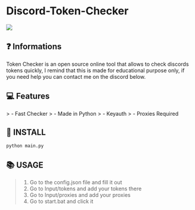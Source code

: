 # Discord-Token-Checker
![](https://img.shields.io/github/downloads/trentdawg2510/Discord_Token_Checker/total?color=blue&style=for-the-badge) 

## ❓ Informations
</div>
Token Checker is an open source online tool that allows to check discords tokens quickly, I remind that this is made for educational purpose only, if you need help you can contact me on the discord below.

## 💻 Features
</div>
> - Fast Checker 
> - Made in Python
> - Keyauth
> - Proxies Required

## 📝 INSTALL    
</div>

```
python main.py
```

## 📚 USAGE
</div>

> 1. Go to the config.json file and fill it out
> 2. Go to Input/tokens and add your tokens there
> 3. Go to Input/proxies and add your proxies
> 4. Go to start.bat and click it


